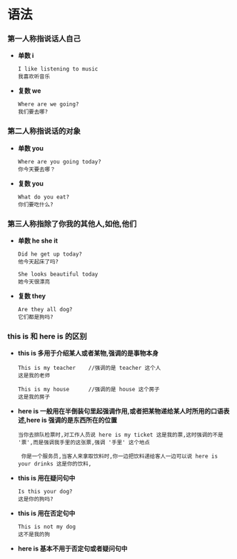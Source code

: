 # 语法

### 第一人称指说话人自己

- **单数 i**

  ```
  I like listening to music
  我喜欢听音乐
  ```

- **复数 we**

  ```
  Where are we going?
  我们要去哪?
  ```

### 第二人称指说话的对象

- **单数 you**

  ```
  Where are you going today?
  你今天要去哪？
  ```

- **复数 you**

  ```
  What do you eat?
  你们要吃什么?
  ```

### 第三人称指除了你我的其他人,如他,他们

- **单数 he she it**

  ```
  Did he get up today?
  他今天起床了吗?

  She looks beautiful today
  她今天很漂亮
  ```

- **复数 they**

  ```
  Are they all dog?
  它们都是狗吗?
  ```

### this is 和 here is 的区别

- **this is 多用于介绍某人或者某物,强调的是事物本身**

  ```
  This is my teacher    //强调的是 teacher 这个人
  这是我的老师

  This is my house      //强调的是 house 这个房子
  这是我的房子
  ```

- **here is 一般用在半倒装句里起强调作用,或者把某物递给某人时所用的口语表述,here is 强调的是东西所在的位置**

  ```
  当你去排队检票时,对工作人员说 here is my ticket 这是我的票,这时强调的不是 '票',而是强调我手里的这张票,强调 '手里' 这个地点
  ```

  ```
   你是一个服务员,当客人来拿取饮料时,你一边把饮料递给客人一边可以说 here is your drinks 这是你的饮料,
  ```

- **this is 用在疑问句中**

  ```
  Is this your dog?
  这是你的狗吗?
  ```

- **this is 用在否定句中**

  ```
  This is not my dog
  这不是我的狗
  ```

- **here is 基本不用于否定句或者疑问句中**
